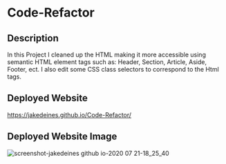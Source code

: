 # Code-Refactor
## Description
In this Project I cleaned up the HTML making it more accessible using semantic HTML element tags such as: Header, Section, Article, 
Aside, Footer, ect. I also edit some CSS class selectors to correspond to the Html tags.

## Deployed Website
https://jakedeines.github.io/Code-Refactor/
## Deployed Website Image
![screenshot-jakedeines github io-2020 07 21-18_25_40](https://user-images.githubusercontent.com/67669417/88140189-1bd25400-cba6-11ea-8277-4bdebc4ba3b0.png)

